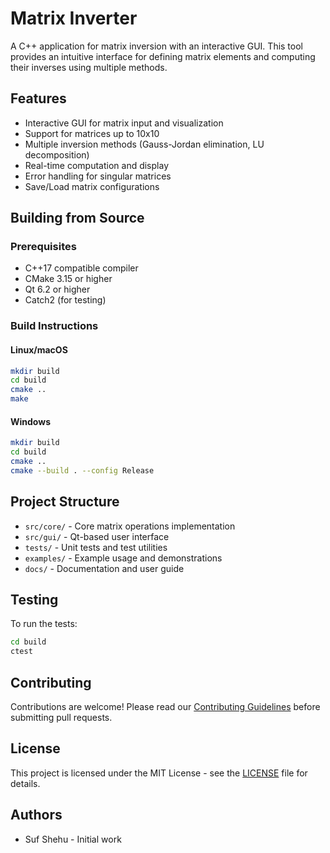 # Matrix Inverter

A C++ application for matrix inversion with an interactive GUI. This tool provides an intuitive interface for defining matrix elements and computing their inverses using multiple methods.

## Features

- Interactive GUI for matrix input and visualization
- Support for matrices up to 10x10
- Multiple inversion methods (Gauss-Jordan elimination, LU decomposition)
- Real-time computation and display
- Error handling for singular matrices
- Save/Load matrix configurations

## Building from Source

### Prerequisites

- C++17 compatible compiler
- CMake 3.15 or higher
- Qt 6.2 or higher
- Catch2 (for testing)

### Build Instructions

#### Linux/macOS
```bash
mkdir build
cd build
cmake ..
make
```

#### Windows
```bash
mkdir build
cd build
cmake ..
cmake --build . --config Release
```

## Project Structure

- `src/core/` - Core matrix operations implementation
- `src/gui/` - Qt-based user interface
- `tests/` - Unit tests and test utilities
- `examples/` - Example usage and demonstrations
- `docs/` - Documentation and user guide

## Testing

To run the tests:
```bash
cd build
ctest
```

## Contributing

Contributions are welcome! Please read our [Contributing Guidelines](CONTRIBUTING.md) before submitting pull requests.

## License

This project is licensed under the MIT License - see the [LICENSE](LICENSE) file for details.

## Authors

- Suf Shehu - Initial work

